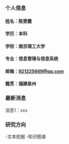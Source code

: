 ### 个人信息
#### 姓名：陈雯霞
#### 学历：本科
#### 学校：南京理工大学
#### 专业：信息管理与信息系统
#### 邮箱：921225669@qq.com
#### 籍贯：福建泉州

### 最新消息
消息1：xxx

### 研究方向
-文本挖掘
-知识图谱
